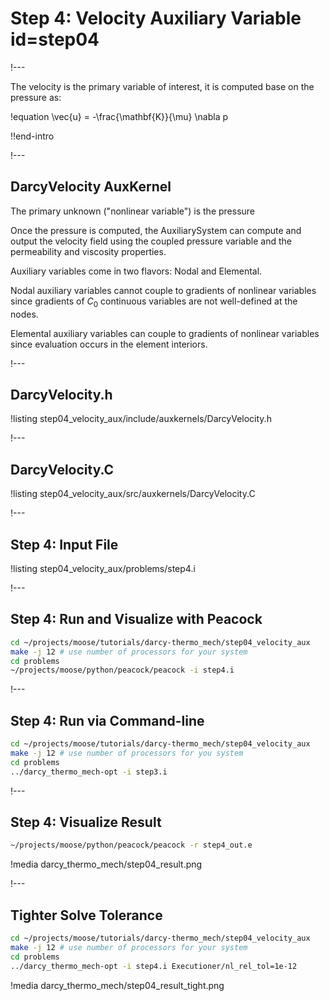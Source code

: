 # Step 4: Velocity Auxiliary Variable id=step04

!---

The velocity is the primary variable of interest, it is computed base on the pressure as:

!equation
\vec{u} = -\frac{\mathbf{K}}{\mu} \nabla p

!!end-intro

!---

## DarcyVelocity AuxKernel

The primary unknown ("nonlinear variable") is the pressure

Once the pressure is computed, the AuxiliarySystem can compute and output the velocity field using
the coupled pressure variable and the permeability and viscosity properties.

Auxiliary variables come in two flavors: Nodal and Elemental.

Nodal auxiliary variables cannot couple to gradients of nonlinear variables since gradients of $C_0$
continuous variables are not well-defined at the nodes.

Elemental auxiliary variables can couple to gradients of nonlinear variables since evaluation
occurs in the element interiors.

!---

## DarcyVelocity.h

!listing step04_velocity_aux/include/auxkernels/DarcyVelocity.h

!---

## DarcyVelocity.C

!listing step04_velocity_aux/src/auxkernels/DarcyVelocity.C

!---

## Step 4: Input File

!listing step04_velocity_aux/problems/step4.i

!---

## Step 4: Run and Visualize with Peacock

```bash
cd ~/projects/moose/tutorials/darcy-thermo_mech/step04_velocity_aux
make -j 12 # use number of processors for your system
cd problems
~/projects/moose/python/peacock/peacock -i step4.i
```

!---

## Step 4: Run via Command-line

```bash
cd ~/projects/moose/tutorials/darcy-thermo_mech/step04_velocity_aux
make -j 12 # use number of processors for you system
cd problems
../darcy_thermo_mech-opt -i step3.i
```

!---

## Step 4: Visualize Result

```bash
~/projects/moose/python/peacock/peacock -r step4_out.e
```

!media darcy_thermo_mech/step04_result.png

!---

## Tighter Solve Tolerance

```bash
cd ~/projects/moose/tutorials/darcy-thermo_mech/step04_velocity_aux
make -j 12 # use number of processors for your system
cd problems
../darcy_thermo_mech-opt -i step4.i Executioner/nl_rel_tol=1e-12
```

!media darcy_thermo_mech/step04_result_tight.png
